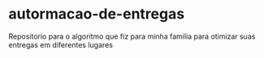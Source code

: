 # autormacao-de-entregas
Repositorio para o algoritmo que fiz para minha familia para otimizar suas entregas em diferentes lugares
